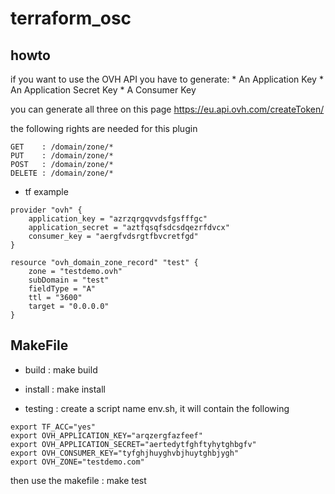 # terraform_osc

## howto
if you want to use the OVH API you have to generate:
    * An Application Key
    * An Application Secret Key
    * A Consumer Key

you can generate all three on this page 
https://eu.api.ovh.com/createToken/

the following rights are needed for this plugin
```
GET    : /domain/zone/*
PUT    : /domain/zone/*
POST   : /domain/zone/*
DELETE : /domain/zone/*
```
* tf example

```
provider "ovh" {
    application_key = "azrzqrgqvvdsfgsfffgc"
    application_secret = "aztfqsqfsdcsdqezrfdvcx"
    consumer_key = "aergfvdsrgtfbvcretfgd"
}

resource "ovh_domain_zone_record" "test" {
    zone = "testdemo.ovh"
    subDomain = "test"
    fieldType = "A"
    ttl = "3600"
    target = "0.0.0.0"
}
```


## MakeFile
* build : make build

* install : make install

* testing : create a script name env.sh, it will contain the following

```
export TF_ACC="yes"
export OVH_APPLICATION_KEY="arqzergfazfeef"
export OVH_APPLICATION_SECRET="aertedytfghftyhytghbgfv"
export OVH_CONSUMER_KEY="tyfghjhuyghvbjhuytghbjygh"
export OVH_ZONE="testdemo.com"
```

then use the makefile : make test

